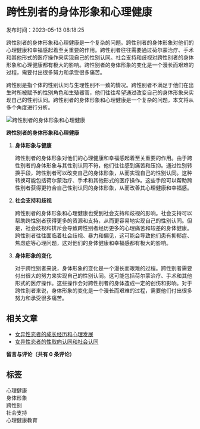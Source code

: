 # 跨性别者的身体形象和心理健康

发布时间：2023-05-13 08:18:25

跨性别者的身体形象和心理健康是一个复杂的问题。跨性别者的身体形象对他们的心理健康和幸福感起着至关重要的作用。跨性别者往往需要通过荷尔蒙治疗、手术和其他形式的医疗操作来实现自己的性别认同。社会支持和歧视对跨性别者的身体形象和心理健康都有极大的影响。跨性别者的身体形象的变化是一个漫长而艰难的过程，需要付出很多努力和承受很多痛苦。

跨性别是指个体的性别认同与生理性别不一致的情况。跨性别者不满足于他们在出生时所被赋予的性别角色和生殖器官，他们往往希望通过改变自己的身体形象来实现自己的性别认同。跨性别者的身体形象和心理健康是一个复杂的问题，本文将从多个角度进行分析。

![跨性别者的身体形象和心理健康](/d/file/2023-10-23/69264a2de84862c23f94e2ca9663f0ac.jpg)

**跨性别者的身体形象和心理健康**

1. **身体形象与健康**

   跨性别者的身体形象对他们的心理健康和幸福感起着至关重要的作用。由于跨性别者的身体形象与其性别认同不符，他们往往感到痛苦和压抑。通过性别转换手段，跨性别者可以改变自己的身体形象，从而实现自己的性别认同。这种转换可能包括荷尔蒙治疗、手术和其他形式的医疗操作。这些手段可以帮助跨性别者获得更符合自己性别认同的身体形象，从而改善其心理健康和幸福感。

2. **社会支持和歧视**

   跨性别者的身体形象和心理健康也受到社会支持和歧视的影响。社会支持可以帮助跨性别者获得更多的资源和支持，从而更容易地实现自己的性别认同。但是，社会歧视和排斥会导致跨性别者经历更多的心理痛苦和较差的身体健康。跨性别者往往面临着社会歧视、暴力和偏见，这可能会导致他们患有抑郁症、焦虑症等心理问题，这对他们的身体健康和幸福感都有极大的影响。

3. **身体形象的变化**

   对于跨性别者来说，身体形象的变化是一个漫长而艰难的过程。跨性别者需要付出很大的努力来实现自己的性别认同。这可能包括荷尔蒙治疗、手术和其他形式的医疗操作。这些操作会对跨性别者的身体造成一定的创伤和影响。对于跨性别者来说，身体形象的变化是一个漫长而艰难的过程，需要他们付出很多努力和承受很多痛苦。

## 相关文章

- [女异性恋者的成长经历和心理发展](/zhishi/jiating/2023-10-23/65018.html)
- [女异性恋者的性取向认同和社会认同](/zhishi/jiating/2023-10-23/65020.html)

**留言与评论（共有 0 条评论）**

## 标签

心理健康  
身体形象  
跨性别  
社会支持  
心理健康教育  